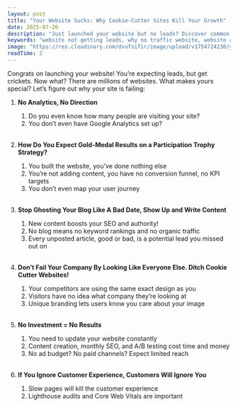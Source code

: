 ```yaml
---
layout: post
title: "Your Website Sucks: Why Cookie-Cutter Sites Kill Your Growth"
date: 2025-07-26
description: "Just launched your website but no leads? Discover common mistakes like missing analytics, no content strategy, and poor branding that keep your site from converting."
keywords: "website not getting leads, why no traffic website, website analytics setup, content strategy for websites, website conversion tips, SEO blog importance, unique website branding, website investment ROI, customer experience website, web design mistakes, Devonus web agency, website performance optimization, lead generation website, website user journey, website content marketing"
image: "https://res.cloudinary.com/dvufsifir/image/upload/v1754724238/your-website-sucks_zajlsw.webp"
readTime: 2
---
```

Congrats on launching your website! You’re expecting leads, but get crickets. Now what? There are millions of websites. What makes yours special? Let’s figure out why your site is failing:


1. **No Analytics, No Direction**

   1. Do you even know how many people are visiting your site?
   2. You don’t even have Google Analytics set up?

   <br>

2. **How Do You Expect Gold-Medal Results on a Participation Trophy Strategy?**

   1. You built the website, you’ve done nothing else
   2. You’re not adding content, you have no conversion funnel, no KPI targets
   3. You don’t even map your user journey

   <br>

3. **Stop Ghosting Your Blog Like A Bad Date, Show Up and Write Content**

   1. New content boosts your SEO and authority!
   2. No blog means no keyword rankings and no organic traffic
   3. Every unposted article, good or bad, is a potential lead you missed out on

   <br>

4. **Don’t Fail Your Company By Looking Like Everyone Else. Ditch Cookie Cutter Websites!**

   1. Your competitors are using the same exact design as you
   2. Visitors have no idea what company they’re looking at
   3. Unique branding lets users know you care about your image

   <br>

5. **No Investment = No Results**

   1. You need to update your website constantly
   2. Content creation, monthly SEO, and A/B testing cost time and money
   3. No ad budget? No paid channels? Expect limited reach

   <br>

6. **If You Ignore Customer Experience, Customers Will Ignore You**

   1. Slow pages will kill the customer experience
   2. Lighthouse audits and Core Web Vitals are important

